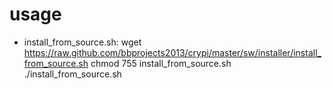 usage
=====

* install_from_source.sh:
wget https://raw.github.com/bbprojects2013/crypi/master/sw/installer/install_from_source.sh
chmod 755 install_from_source.sh
./install_from_source.sh